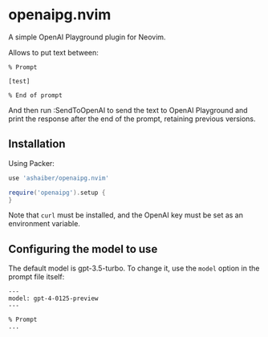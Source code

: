 # openaipg.nvim

A simple OpenAI Playground plugin for Neovim.

Allows to put text between:

```
% Prompt

[test]

% End of prompt
```

And then run :SendToOpenAI to send the text to OpenAI Playground and print the response after the end of the prompt,
retaining previous versions.

## Installation

Using Packer:

```lua
use 'ashaiber/openaipg.nvim'

require('openaipg').setup {
}
```

Note that `curl` must be installed, and the OpenAI key must be set as an environment variable.

## Configuring the model to use

The default model is gpt-3.5-turbo. To change it, use the `model` option in the prompt file itself:

```
---
model: gpt-4-0125-preview
---

% Prompt
...
```
